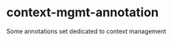 context-mgmt-annotation
=======================

Some annotations set dedicated to context management
